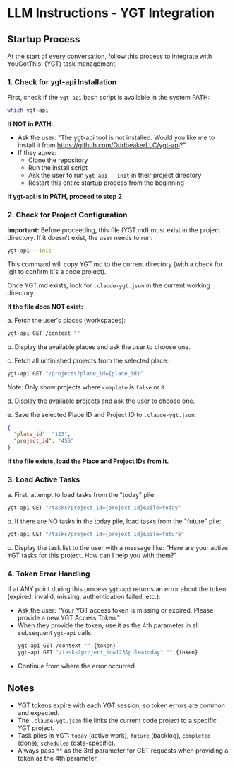 # LLM Instructions - YGT Integration

## Startup Process

At the start of every conversation, follow this process to integrate with YouGotThis! (YGT) task management:

### 1. Check for ygt-api Installation

First, check if the `ygt-api` bash script is available in the system PATH:

```bash
which ygt-api
```

**If NOT in PATH:**

- Ask the user: "The ygt-api tool is not installed. Would you like me to install it from https://github.com/OddbeakerLLC/ygt-api?"
- If they agree:
  - Clone the repository
  - Run the install script
  - Ask the user to run `ygt-api --init` in their project directory
  - Restart this entire startup process from the beginning

**If ygt-api is in PATH, proceed to step 2.**

### 2. Check for Project Configuration

**Important:** Before proceeding, this file (YGT.md) must exist in the project directory. If it doesn't exist, the user needs to run:

```bash
ygt-api --init
```

This command will copy YGT.md to the current directory (with a check for .git to confirm it's a code project).

Once YGT.md exists, look for `.claude-ygt.json` in the current working directory.

**If the file does NOT exist:**

a. Fetch the user's places (workspaces):

```bash
ygt-api GET /context ""
```

b. Display the available places and ask the user to choose one.

c. Fetch all unfinished projects from the selected place:

```bash
ygt-api GET "/projects?place_id={place_id}"
```

Note: Only show projects where `complete` is `false` or `0`.

d. Display the available projects and ask the user to choose one.

e. Save the selected Place ID and Project ID to `.claude-ygt.json`:

```json
{
  "place_id": "123",
  "project_id": "456"
}
```

**If the file exists, load the Place and Project IDs from it.**

### 3. Load Active Tasks

a. First, attempt to load tasks from the "today" pile:

```bash
ygt-api GET "/tasks?project_id={project_id}&pile=today"
```

b. If there are NO tasks in the today pile, load tasks from the "future" pile:

```bash
ygt-api GET "/tasks?project_id={project_id}&pile=future"
```

c. Display the task list to the user with a message like:
"Here are your active YGT tasks for this project. How can I help you with them?"

### 4. Token Error Handling

If at ANY point during this process `ygt-api` returns an error about the token (expired, invalid, missing, authentication failed, etc.):

- Ask the user: "Your YGT access token is missing or expired. Please provide a new YGT Access Token."
- When they provide the token, use it as the 4th parameter in all subsequent `ygt-api` calls:
  ```bash
  ygt-api GET /context "" {token}
  ygt-api GET "/tasks?project_id=123&pile=today" "" {token}
  ```
- Continue from where the error occurred.

## Notes

- YGT tokens expire with each YGT session, so token errors are common and expected.
- The `.claude-ygt.json` file links the current code project to a specific YGT project.
- Task piles in YGT: `today` (active work), `future` (backlog), `completed` (done), `scheduled` (date-specific).
- Always pass `""` as the 3rd parameter for GET requests when providing a token as the 4th parameter.
